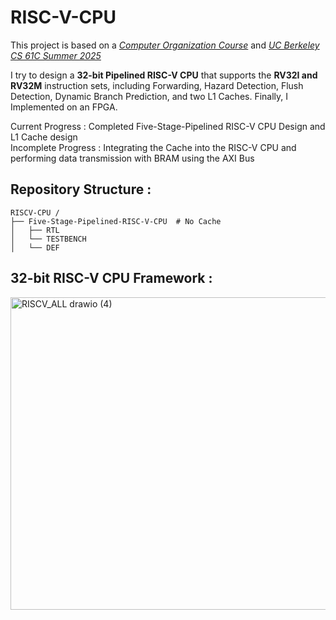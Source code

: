 # RISC-V-CPU
This project is based on a [*Computer Organization Course*](https://github.com/akira2963753/5-Stage-Pipelined-MIPS-CPU) and [*UC Berkeley CS 61C Summer 2025*](https://cs61c.org/fa25/)
  
I try to design a **32-bit Pipelined RISC-V CPU** that supports the **RV32I and RV32M** instruction sets, including Forwarding, Hazard Detection, Flush Detection, Dynamic Branch Prediction, and two L1 Caches. Finally, I Implemented on an FPGA.   

Current Progress : Completed Five-Stage-Pipelined RISC-V CPU Design and L1 Cache design   
Incomplete Progress : Integrating the Cache into the RISC-V CPU and performing data transmission with BRAM using the AXI Bus  
  
## Repository Structure :
```
RISCV-CPU /
├── Five-Stage-Pipelined-RISC-V-CPU  # No Cache  
│   ├── RTL
│   └── TESTBENCH
│   └── DEF         
```

## 32-bit RISC-V CPU Framework :   
<img width="600" height="500" alt="RISCV_ALL drawio (4)" src="https://github.com/user-attachments/assets/5aa5eeed-15eb-467f-a554-bf9208201c23" />

